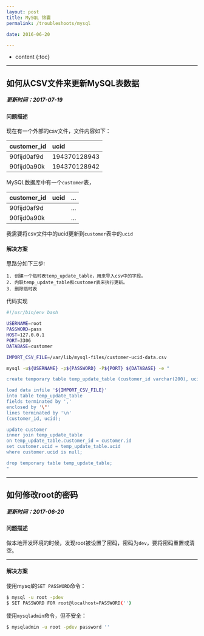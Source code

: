 ```yaml
---
layout: post
title: MySQL 锦囊
permalink: /troubleshoots/mysql

date: 2016-06-20

---
```


* content
{:toc}

---

## 如何从CSV文件来更新MySQL表数据

##### 更新时间：2017-07-19

#### 问题描述
现在有一个外部的csv文件，文件内容如下：

|customer_id | ucid |
|:---|:---|
|90fijd0af9d | 194370128943|
|90fijd0a90k | 194370128942|

MySQL数据库中有一个`customer`表，

|customer_id | ucid | ... |
|:---|:---|:---|
|90fijd0af9d | |...|
|90fijd0a90k | |...|

我需要将csv文件中的ucid更新到`customer`表中的`ucid`

#### 解决方案
思路分如下三步:

```
1. 创建一个临时表temp_update_table，用来导入csv中的字段。
2. 内联temp_update_table和customer表来执行更新。
3. 删除临时表
```

代码实现

```sh
#!/usr/bin/env bash

USERNAME=root
PASSWORD=pass
HOST=127.0.0.1
PORT=3306
DATABASE=customer

IMPORT_CSV_FILE=/var/lib/mysql-files/customer-ucid-data.csv

mysql -u${USERNAME} -p${PASSWORD} -P${PORT} ${DATABASE} -e "

create temporary table temp_update_table (customer_id varchar(200), ucid varchar(200));

load data infile '${IMPORT_CSV_FILE}'
into table temp_update_table
fields terminated by ','
enclosed by '\"'
lines terminated by '\n'
(customer_id, ucid);

update customer
inner join temp_update_table
on temp_update_table.customer_id = customer.id
set customer.ucid = temp_update_table.ucid
where customer.ucid is null;

drop temporary table temp_update_table;
"
```

---

## 如何修改root的密码

##### 更新时间：2017-06-20

#### 问题描述
做本地开发环境的时候，发现root被设置了密码，密码为`dev`，要将密码重置或清空。

---

#### 解决方案

使用mysql的`SET PASSWORD`命令：

```sh
$ mysql -u root -pdev
$ SET PASSWORD FOR root@localhost=PASSWORD('')
```

使用`mysqladmin`命令，但不安全：

```sh
$ mysqladmin -u root -pdev password ''
```


